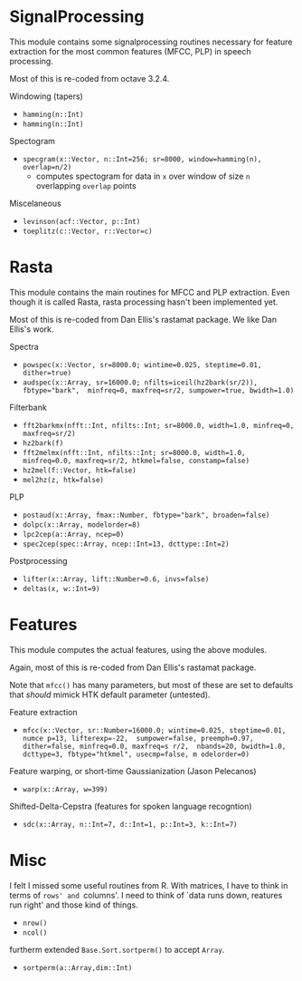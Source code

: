 SignalProcessing
================

This module contains some signalprocessing routines necessary for feature extraction for the most common features (MFCC, PLP) in speech processing. 

Most of this is re-coded from octave 3.2.4.  

Windowing (tapers)
 - `hamming(n::Int)`
 - `hamming(n::Int)`

Spectogram
 - `specgram(x::Vector, n::Int=256; sr=8000, window=hamming(n), overlap=n/2)`
    - computes spectogram for data in `x` over window of size `n` overlapping `overlap` points

Miscelaneous

 - `levinson(acf::Vector, p::Int)`
 - `toeplitz(c::Vector, r::Vector=c)`


Rasta
=====

This module contains the main routines for MFCC and PLP extraction.  Even though it is called Rasta, rasta processing hasn't been implemented yet. 

Most of this is re-coded from Dan Ellis's rastamat package.  We like Dan Ellis's work.  

Spectra
 - `powspec(x::Vector, sr=8000.0; wintime=0.025, steptime=0.01, dither=true)`
 - `audspec(x::Array, sr=16000.0; nfilts=iceil(hz2bark(sr/2)), fbtype="bark", 
                 minfreq=0, maxfreq=sr/2, sumpower=true, bwidth=1.0)`

Filterbank
 - `fft2barkmx(nfft::Int, nfilts::Int; sr=8000.0, width=1.0, minfreq=0, maxfreq=sr/2)`
 - `hz2bark(f)`
 - `fft2melmx(nfft::Int, nfilts::Int; sr=8000.0, width=1.0, minfreq=0.0, maxfreq=sr/2, htkmel=false, constamp=false)`
 - `hz2mel(f::Vector, htk=false)`
 - `mel2hz(z, htk=false)`

PLP
 - `postaud(x::Array, fmax::Number, fbtype="bark", broaden=false)`
 - `dolpc(x::Array, modelorder=8)`
 - `lpc2cep(a::Array, ncep=0)`
 - `spec2cep(spec::Array, ncep::Int=13, dcttype::Int=2)`

Postprocessing
 - `lifter(x::Array, lift::Number=0.6, invs=false)`
 - `deltas(x, w::Int=9)`

Features
========

This module computes the actual features, using the above modules.  

Again, most of this is re-coded from Dan Ellis's rastamat package.  

Note that `mfcc()` has many parameters, but most of these are set to defaults that _should_ mimick HTK default parameter (untested). 

Feature extraction
 - `mfcc(x::Vector, sr::Number=16000.0; wintime=0.025, steptime=0.01, numce
p=13, lifterexp=-22, 
              sumpower=false, preemph=0.97, dither=false, minfreq=0.0, maxfreq=s
r/2, 
              nbands=20, bwidth=1.0, dcttype=3, fbtype="htkmel", usecmp=false, m
odelorder=0)`

Feature warping, or short-time Gaussianization (Jason Pelecanos)
 - `warp(x::Array, w=399)`

Shifted-Delta-Cepstra (features for spoken language recogntion)
 - `sdc(x::Array, n::Int=7, d::Int=1, p::Int=3, k::Int=7)`


Misc
====

I felt I missed some useful routines from R.  With matrices, I have to think in terms of `rows' and `columns'.  I need to think of `data runs down, reatures run right' and those kind of things. 

 - `nrow()`
 - `ncol()`

furtherm extended `Base.Sort.sortperm()` to accept `Array`. 
 - `sortperm(a::Array,dim::Int)`
